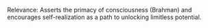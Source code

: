 Relevance: Asserts the primacy of consciousness (Brahman) and encourages self-realization as a path to unlocking limitless potential.